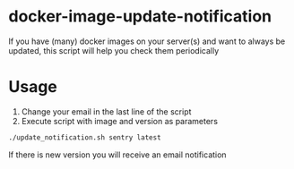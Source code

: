 # docker-image-update-notification
If you have (many) docker images on your server(s) and want to always be updated, this script will help you check them periodically

# Usage
1. Change your email in the last line of the script
2. Execute script with image and version as parameters
```bash
./update_notification.sh sentry latest
```
If there is new version you will receive an email notification
